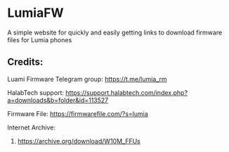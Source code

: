 # LumiaFW

A simple website for quickly and easily getting links to download firmware files for Lumia phones

## Credits:
Luami Firmware Telegram group: https://t.me/lumia_rm

HalabTech support: https://support.halabtech.com/index.php?a=downloads&b=folder&id=113527

Firmware File: https://firmwarefile.com/?s=lumia

Internet Archive:
1. https://archive.org/download/W10M_FFUs